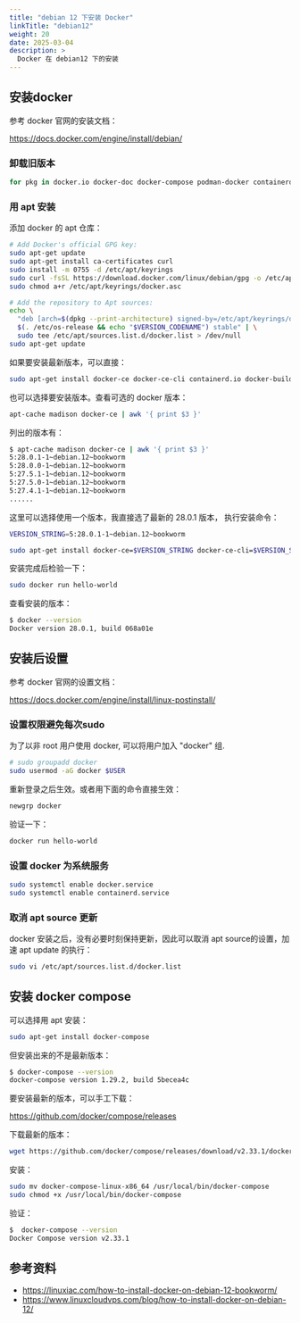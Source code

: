 ```yaml
---
title: "debian 12 下安装 Docker"
linkTitle: "debian12"
weight: 20
date: 2025-03-04
description: >
  Docker 在 debian12 下的安装
---
```


## 安装docker

参考 docker 官网的安装文档：

https://docs.docker.com/engine/install/debian/

### 卸载旧版本

```bash
for pkg in docker.io docker-doc docker-compose podman-docker containerd runc; do sudo apt-get remove $pkg; done
```

### 用 apt 安装

添加 docker 的 apt 仓库：

```bash
# Add Docker's official GPG key:
sudo apt-get update
sudo apt-get install ca-certificates curl
sudo install -m 0755 -d /etc/apt/keyrings
sudo curl -fsSL https://download.docker.com/linux/debian/gpg -o /etc/apt/keyrings/docker.asc
sudo chmod a+r /etc/apt/keyrings/docker.asc

# Add the repository to Apt sources:
echo \
  "deb [arch=$(dpkg --print-architecture) signed-by=/etc/apt/keyrings/docker.asc] https://download.docker.com/linux/debian \
  $(. /etc/os-release && echo "$VERSION_CODENAME") stable" | \
  sudo tee /etc/apt/sources.list.d/docker.list > /dev/null
sudo apt-get update
```

如果要安装最新版本，可以直接：

```bash
sudo apt-get install docker-ce docker-ce-cli containerd.io docker-buildx-plugin docker-compose-plugin
```

也可以选择要安装版本。查看可选的 docker 版本：

```bash
apt-cache madison docker-ce | awk '{ print $3 }'
```

列出的版本有：

```bash
$ apt-cache madison docker-ce | awk '{ print $3 }'
5:28.0.1-1~debian.12~bookworm
5:28.0.0-1~debian.12~bookworm
5:27.5.1-1~debian.12~bookworm
5:27.5.0-1~debian.12~bookworm
5:27.4.1-1~debian.12~bookworm
......
 ```

这里可以选择使用一个版本，我直接选了最新的 28.0.1 版本， 执行安装命令：

```bash
VERSION_STRING=5:28.0.1-1~debian.12~bookworm

sudo apt-get install docker-ce=$VERSION_STRING docker-ce-cli=$VERSION_STRING containerd.io docker-buildx-plugin docker-compose-plugin
```

安装完成后检验一下：

```bash
sudo docker run hello-world
```

查看安装的版本：

```bash
$ docker --version
Docker version 28.0.1, build 068a01e
```

## 安装后设置

参考 docker 官网的设置文档：

https://docs.docker.com/engine/install/linux-postinstall/

### 设置权限避免每次sudo

为了以非 root 用户使用 docker, 可以将用户加入 "docker" 组.

```bash
# sudo groupadd docker
sudo usermod -aG docker $USER
```

重新登录之后生效。或者用下面的命令直接生效：

```bash
newgrp docker
```

验证一下：

```bash
docker run hello-world
```

### 设置 docker 为系统服务

```bash
sudo systemctl enable docker.service
sudo systemctl enable containerd.service
```

### 取消 apt source 更新

docker 安装之后，没有必要时刻保持更新，因此可以取消 apt source的设置，加速 apt update 的执行：

```bash
sudo vi /etc/apt/sources.list.d/docker.list
```

## 安装 docker compose

可以选择用 apt 安装：

```bash
sudo apt-get install docker-compose
```

但安装出来的不是最新版本：

```bash
$ docker-compose --version
docker-compose version 1.29.2, build 5becea4c
```

要安装最新的版本，可以手工下载：

https://github.com/docker/compose/releases

下载最新的版本： 

```bash
wget https://github.com/docker/compose/releases/download/v2.33.1/docker-compose-linux-x86_64
```

安装：

```bash
sudo mv docker-compose-linux-x86_64 /usr/local/bin/docker-compose
sudo chmod +x /usr/local/bin/docker-compose
```

验证：

```bash
$  docker-compose --version
Docker Compose version v2.33.1
```


## 参考资料

- https://linuxiac.com/how-to-install-docker-on-debian-12-bookworm/
- https://www.linuxcloudvps.com/blog/how-to-install-docker-on-debian-12/